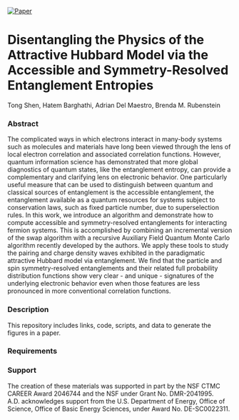 [![Paper](https://img.shields.io/badge/paper-arXiv%3A2212.08654-B31B1B.svg)](https://arxiv.org/abs/2312.11746)

# Disentangling the Physics of the Attractive Hubbard Model via the Accessible and Symmetry-Resolved Entanglement Entropies

Tong Shen, Hatem Barghathi, Adrian Del Maestro, Brenda M. Rubenstein

### Abstract
The complicated ways in which electrons interact in many-body systems such as molecules and materials have long been viewed through the lens of local electron correlation and associated correlation functions. However, quantum information science has demonstrated that more global diagnostics of quantum states, like the entanglement entropy,  can provide a complementary and clarifying lens on electronic behavior. One particularly useful measure that can be used to distinguish between quantum and classical sources of entanglement is the accessible entanglement, the entanglement available as a quantum resources for systems subject to conservation laws, such as fixed particle number, due to superselection rules. In this work, we introduce an algorithm and demonstrate how to compute accessible and symmetry-resolved entanglements for interacting fermion systems.  This is accomplished by combining an incremental version of the swap algorithm with a recursive Auxiliary Field Quantum Monte Carlo algorithm recently developed by the authors. We apply these tools to study  the pairing and charge density waves exhibited in the paradigmatic attractive Hubbard model via entanglement. We find that the particle and spin symmetry-resolved entanglements and their related full probability distribution functions show very clear - and unique - signatures of the underlying electronic behavior even when those features are less pronounced in more conventional correlation functions.

### Description
This repository includes links, code, scripts, and data to generate the figures in a paper.

### Requirements

### Support
The creation of these materials was supported in part by the NSF CTMC CAREER Award 2046744 and the NSF under Grant No. DMR-2041995.  
A.D. acknowledges support from the U.S. Department of Energy, Office of Science, Office of Basic Energy Sciences, under Award No. DE-SC0022311.
